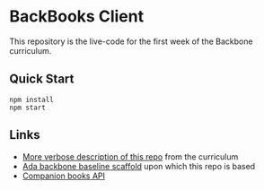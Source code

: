 # BackBooks Client

This repository is the live-code for the first week of the Backbone curriculum.

## Quick Start

```
npm install
npm start
```

## Links

- [More verbose description of this repo](https://github.com/Ada-Developers-Academy/textbook-curriculum/blob/master/11-Backbonejs/live-code-overview.md) from the curriculum
- [Ada backbone baseline scaffold](https://github.com/AdaGold/backbone-baseline) upon which this repo is based
- [Companion books API](https://github.com/AdaGold/backbooks-rails-api)
